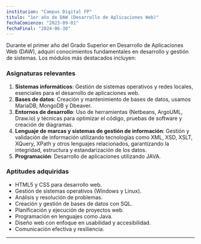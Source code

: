 ```yaml
---
institucion: "Campus Digital FP"
titulo: "1er año de DAW (Desarrollo de Aplicaciones Web)"
fechaComienzo: "2023-09-01"
fechaFinal: "2024-06-30"
---
```


Durante el primer año del Grado Superior en Desarrollo de Aplicaciones Web (DAW), adquirí conocimientos fundamentales en desarrollo y gestión de sistemas. Los módulos más destacados incluyen:

### **Asignaturas relevantes**
1. **Sistemas informáticos**: Gestión de sistemas operativos y redes locales, esenciales para el desarrollo de aplicaciones web.
2. **Bases de datos**: Creación y mantenimiento de bases de datos, usamos MariaDB, MongoDB y Dbeaver.
3. **Entornos de desarrollo**: Uso de herramientas (Netbeans, ArgoUML, Draw.io) y técnicas para optimizar el código, pruebas de software y creación de diagramas.
4. **Lenguaje de marcas y sistemas de gestión de información**: Gestión y validación de información utilizando tecnologías como XML, XSD, XSLT, XQuery, XPath y otros lenguajes relacionados, garantizando la integridad, estructura y estandarización de los datos.
5. **Programación**: Desarrollo de aplicaciones utilizando JAVA.

### **Aptitudes adquiridas**
- HTML5 y CSS para desarrollo web.
- Gestión de sistemas operativos (Windows y Linux).
- Análisis y resolución de problemas.
- Creación y gestión de bases de datos con SQL.
- Planificación y ejecución de proyectos web.
- Programación en lenguajes como Java.
- Diseño web con enfoque en usabilidad y accesibilidad.
- Comunicación efectiva y resiliencia.

---
